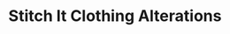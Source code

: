 ---
title: "Stitch It Clothing Alterations"
url: /saskatoon/stitch-it-clothing-alterations/
shop: Schneiderei
---
